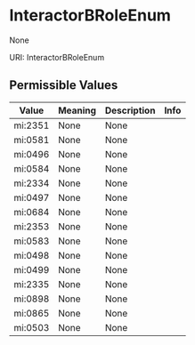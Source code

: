# InteractorBRoleEnum

None

URI: InteractorBRoleEnum

## Permissible Values

| Value | Meaning | Description | Info |
| --- | --- | --- | --- |
| mi:2351 | None | None | |
| mi:0581 | None | None | |
| mi:0496 | None | None | |
| mi:0584 | None | None | |
| mi:2334 | None | None | |
| mi:0497 | None | None | |
| mi:0684 | None | None | |
| mi:2353 | None | None | |
| mi:0583 | None | None | |
| mi:0498 | None | None | |
| mi:0499 | None | None | |
| mi:2335 | None | None | |
| mi:0898 | None | None | |
| mi:0865 | None | None | |
| mi:0503 | None | None | |



